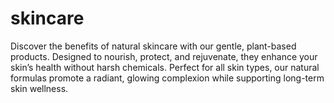 # skincare
Discover the benefits of natural skincare with our gentle, plant-based products. Designed to nourish, protect, and rejuvenate, they enhance your skin’s health without harsh chemicals. Perfect for all skin types, our natural formulas promote a radiant, glowing complexion while supporting long-term skin wellness.
